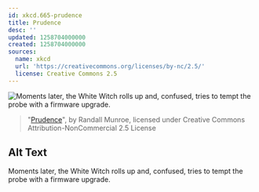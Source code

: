 ```yaml
---
id: xkcd.665-prudence
title: Prudence
desc: ''
updated: 1258704000000
created: 1258704000000
sources:
  name: xkcd
  url: 'https://creativecommons.org/licenses/by-nc/2.5/'
  license: Creative Commons 2.5
---
```

![Moments later, the White Witch rolls up and, confused, tries to tempt the probe with a firmware upgrade.](https://imgs.xkcd.com/comics/prudence.png)
> "[Prudence](https://xkcd.com/665/)", by Randall Munroe, licensed under Creative Commons Attribution-NonCommercial 2.5 License

## Alt Text
Moments later, the White Witch rolls up and, confused, tries to tempt the probe with a firmware upgrade.

